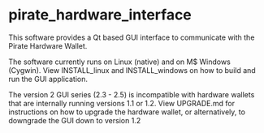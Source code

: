 # pirate_hardware_interface
This software provides a Qt based GUI interface to communicate with the Pirate Hardware Wallet. 

The software currently runs on Linux (native) and on M$ Windows (Cygwin). View INSTALL_linux and INSTALL_windows on how to build and run the GUI application.

The version 2 GUI series (2.3 - 2.5) is incompatible with hardware wallets that are internally running versions 1.1 or 1.2. View UPGRADE.md for instructions on how
to upgrade the hardware wallet, or alternatively, to downgrade the GUI down to version 1.2
